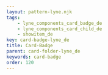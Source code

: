 ```yaml
---
layout: pattern-lyne.njk
tags: 
    - lyne_components_card_badge_de
    - lyne_components_card_child_de
    - showitem_de
key: card-badge-lyne_de
title: Card-Badge
parent: card-folder-lyne_de
keywords: card-badge
order: 120
---
```

